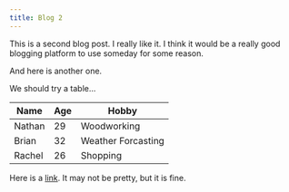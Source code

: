 ```yaml
---
title: Blog 2
---
```


This is a second blog post. I really like it. I think it would be a really good blogging platform to use someday for some reason.

And here is another one.

We should try a table...

<div class="--table">

| Name   | Age | Hobby              |
| ------ | --- | ------------------ |
| Nathan | 29  | Woodworking        |
| Brian  | 32  | Weather Forcasting |
| Rachel | 26  | Shopping           |

</div>

Here is a [link](/assets/android-chrome-192x192.png). It may not be pretty, but it is fine.

<script>
  $('.--table table').addClass('table');
</script>
